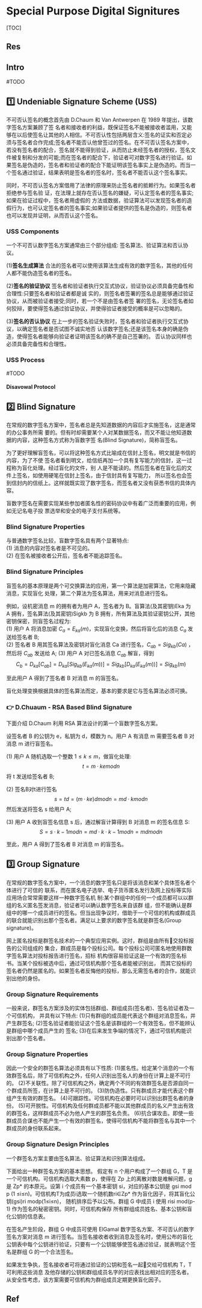 # Special Purpose Digital Signitures

[TOC]



## Res


## Intro
#TODO 



## 1️⃣ Undeniable Signature Scheme (USS)
不可否认签名的概念首先由 D.Chaum 和 Van Antwerpen 在 1989 年提出，该数字签名方案兼顾了签 名者和接收者的利益，既保证签名不能被接收者滥用，又能够在以后使签名让其他的人相信。不可否认性包括两层含义:签名的证实和否定必须与签名者合作完成;签名者不能否认他曾签过的签名。在不可否认签名方案中，若没有签名者的配合，签名就不能得到验证，从而防止未经签名者的授权，签名文件被复制和分发的可能;而在签名者的配合下，验证者可对数字签名进行验证。如果签名是伪造的，签名者和验证者的配合下能证明该签名事实上是伪造的。而当一个签名通过验证，结果表明是签名者的签名时，签名者不能否认这个签名事实。

同时，不可否认签名方案借用了法律的原理来防止签名者的抵赖行为。如果签名者拒绝参与签名验 证，在法理上就存在否认签名的嫌疑，可认定签名者的签名事实;如果在验证过程中，签名者用虚假的 方法或数据，验证算法可以发现签名者的造假行为，也可认定签名者的签名事实;如果验证者提供的签名是伪造的，则签名者也可以发现并证明，从而否认这个签名。


### USS Components 
一个不可否认数字签名方案通常由三个部分组成: 签名算法、验证算法和否认协议。 

(1)**签名生成算法**
合法的签名者可以使用该算法生成有效的数字签名，其他的任何人都不能伪造签名者的签名。 

(2)**签名的验证协议**
签名者和验证者执行交互式协议，验证协议必须具备完备性和合理性:只要签名者和验证者都是诚 实的，则签名者签署的签名总是能够通过验证协议，从而被验证者接受;同时，若一个不是由签名者签 署的签名，无论签名者如何狡辩，要使得签名通过验证协议，并使得验证者接受的概率是可以忽略的。 

(3)**签名的否认协议**
在上一步的签名验证失败时，签名者和验证者执行交互式协议，以确定签名者是否试图不诚实地否 认该数字签名;还是该签名本身的确是伪造，使得签名者能够向验证者证明该签名的确不是自己签署的。 否认协议同样也必须具备完备性和合理性。


### USS Process

#TODO 

#### Disavowal Protocol



## 2️⃣ Blind Signature
在常规的数字签名方案中，签名者总是先知道数据的内容后才实施签名，这是通常的办公事务所需 要的。但有时却需要某个人对某数据签名，而又不能让他知道数据的内容，这种签名方式称为盲数字签 名(Blind Signature)，简称盲签名。

为了更好理解盲签名，可以将这种签名方式比喻成在信封上签名，明文就是书信的内容，为了不使 签名者看到明文，给信纸再加一个具有复写能力的信封，这一过程称为盲化处理。经过盲化的文件，别 人是不能读的。然后签名者在盲化后的文件上签名，如使用硬笔在信封上签名，由于信封具有复写能力， 所以签名也会签到信封内的信纸上。这样就既实现了数字签名，而签名者又没有获悉书信的具体内容。

盲数字签名在需要实现某些参加者匿名性的密码协议中有着广泛而重要的应用，例如无记名电子投 票选举和安全的电子支付系统等。


### Blind Signature Properties
与普通数字签名比较，盲数字签名具有两个显著特点:  
(1) 消息的内容对签名者是不可见的。  
(2) 在签名被接收者公开后，签名者不能追踪签名。 


### Blind Signature Principles
盲签名的基本原理是两个可交换算法的应用，第一个算法是加密算法，它用来隐藏消息，实现盲化 处理，第二个算法为签名算法，用来对消息进行签名。  

例如，设机密消息 m 的拥有者为用户 A，签名者为 B。盲算法(及其密钥)Eka 为 A 拥有，签名算法(及其密钥)Sigkb 为 B 拥有，所有算法及其验证密钥公开，其他密钥保密，则盲签名过程为:  
(1) 用户 A 将消息加密 $C_a=E_{ka}(m)$，实现盲化变换，然后将盲化后的消息 $C_a$ 发送给签名者 B;  
(2) 签名者 B 用其签名算法及密钥对盲化消息 Ca 进行签名，$C_{ab}=Sig_{kb}(Ca)$ ，然后将 $C_{ab}$ 发送给 A; (3) 用户 A 对已签名消息 $C_{ab}$ 解盲，得到
$$C_b=D_{ka}[C_{ab}]=D_{ka}[Sig_{kb}(E_{ka}(m))]=Sig_{kb}[D_{ka}(E_{ka}(m))]=Sig_{kb}(m)$$

至此用户 A 得到了签名者 B 对消息 m 的盲签名。

盲化处理变换根据具体的签名算法而定，基本的要求是它与签名算法必须可换。


### 👉 D.Chuaum - RSA Based Blind Signature
下面介绍 D.Chaum 利用 RSA 算法设计的第一个盲数字签名方案。  

设签名者 B 的公钥为 e，私钥为 d，模数为 n。用户 A 有消息 m 需要签名者 B 对消息 m 进行盲签名。

(1) 用户 A 随机选取一个整数 $1≤k≤m$，做盲化处理:
$$t=m·ke mod n$$
将 t 发送给签名者 B;


(2) 签名B对t进行签名 $$s = td = (m·ke)d mod n=md·k mod n$$
然后发送将签名 s 给用户 A;


(3) 用户 A 收到盲签名信息 s 后，通过解盲计算得到 B 对消息 m 的签名信息 S:
$$S=s·k-1 mod n=md·k·k-1 mod n=md mod n$$

至此，用户 A 得到了签名者 B 对消息 m 的盲签名。




## 3️⃣ Group Signature
在常规的数字签名方案中，一个消息的数字签名只是将该消息和某个具体签名者个体进行了可信的 联系，而在匿名电子选举、电子货币匿名发行及网上投标等实际应用场合常常需要这样一种数字签名机 制:某个群组中的任何一个成员都可以以群组的名义匿名签发消息，验证者可以确认数字签名来自该群 组，但不能确认是群组中的哪一个成员进行的签名。但当出现争议时，借助于一个可信的机构或群成员 的联合就能识别出那个签名者。满足以上要求的数字签名就是群签名(Group signature)。

网上匿名投标是群签名技术的一个典型应用实例。这时，群组是由所有􏰀交投标报告的公司组成的 集合，群成员是每个投标公司。每个投标公司可匿名地使用群数字签名算法对投标报告进行签名，招标 机构很容易验证这是一个有效的签名标书。当某个投标被选中后，通过可信机构那个签名者能被识别出， 而其它投标的签名者仍然是匿名的。如果签名者反悔他的投标，那么无需签名者的合作，就能识别出他的身份。

### Group Signature Requirements
一般来说，群签名方案涉及的实体包括群组、群组成员(签名者)、签名验证者及一个可信机构， 并具有以下特点:
(1)只有群组的成员能代表这个群组对消息签名，并产生群签名;
(2)签名验证者能验证这个签名是该群组的一个有效签名，但不能辨认是群组中哪个成员产生的 签名;
(3)在后来发生争端的情况下，通过可信机构能识别出那个签名者。


### Group Signature Properties
因此一个安全的群签名算法必须具有以下性质: 
(1)匿名性。给定某个消息的一个有效群签名后，除了可信机构之外，任何人识别出签名人的身份在计算上是不可行的。
(2)不关联性。除了可信机构之外，确定两个不同的有效群签名是否源自同一个群成员所签，在计算上是不可行的。
(3)防伪造性。只有群成员才能代表这个群组产生有效的群签名。 
(4)可跟踪性。可信机构在必要时可以识别出群签名者的身份。
(5)可开脱性。可信机构及任何群成员都不能以其他群成员的名义产生出有效的群签名，这样群成员不必为他人产生的群签名负责。 
(6)抗合谋攻击。即使一些群成员合谋也不能产生一个有效的群签名，使得可信机构不能将群签名与其中一个群成员的身份联系起来。


### Group Signature Design Principles
一个群签名方案主要由签名算法、验证算法和识别算法组成。

下面给出一种群签名方案的基本思想。
假定有 n 个用户构成了一个群组 G，T 是一个可信机构。可信机构选取大素数 p，使得在 Zp 上的离散对数是难解问题，g 是 Zp\* 的本原元。设第 i 个成员有一个基本密钥 si，对应的基本公钥是 gsi mod p (1 ≤i≤n)。可信机构T为成员i选取一个随机数ri∈Zp\* 作为盲化因子，将其盲化公钥(gsi)ri modp(1≤i≤n)， 随机排序后予以公布。群组 G 中成员 i 使用 risi mod(p-1) 作为签名的秘密密钥。同时，可信机构保存 所有群组成员姓名、基本公钥和盲化公钥的信息表。

在签名产生阶段，群组 G 中成员可使用 ElGamal 数字签名方案、不可否认的数字签名方案对消息 m 进行签名。当签名接收者收到消息及签名时，使用公布的盲化公钥表中每个公钥进行验证，只要有一个公钥能够使签名通过验证，就表明这个签名是群组 G 的一个合法签名。

如果发生争执，签名接收者可将通过验证的公钥和签名一起􏰀交给可信机构 T，T 可利用这些消息 及他存储的公钥和群组成员名字的对应表找出相对应的签名者。从安全性考虑，该方案需要可信机构为群组成员定期更换盲化因子。



## Ref


